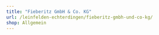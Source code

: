```yaml
---
title: "Fieberitz GmbH & Co. KG"
url: /leinfelden-echterdingen/fieberitz-gmbh-und-co-kg/
shop: Allgemein
---
```

